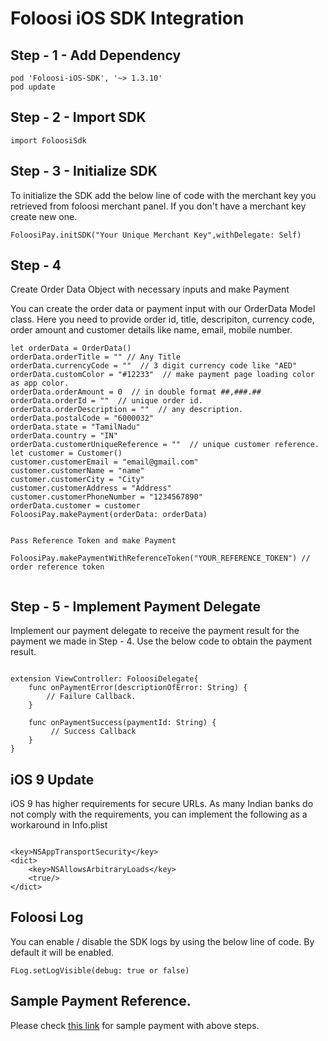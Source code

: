 # Foloosi iOS SDK Integration

## Step - 1 - Add Dependency

```
pod 'Foloosi-iOS-SDK', '~> 1.3.10'
pod update
```

## Step - 2 - Import SDK 

```
import FoloosiSdk
```


## Step - 3 - Initialize SDK 

To initialize the SDK add the below line of code with the merchant key you retrieved from foloosi merchant panel. If you don't have a merchant key create new one.

```
FoloosiPay.initSDK("Your Unique Merchant Key",withDelegate: Self)
```

## Step - 4 

Create Order Data Object with necessary inputs and make Payment

You can create the order data or payment input with our OrderData Model class. Here you need to provide order id, title, descripiton, currency code, order amount and customer details like name, email, mobile number.

```
let orderData = OrderData()
orderData.orderTitle = "" // Any Title
orderData.currencyCode = ""  // 3 digit currency code like "AED"
orderData.customColor = "#12233"  // make payment page loading color as app color. 
orderData.orderAmount = 0  // in double format ##,###.##
orderData.orderId = ""  // unique order id. 
orderData.orderDescription = ""  // any description.
orderData.postalCode = "6000032" 
orderData.state = "TamilNadu"
orderData.country = "IN"
orderData.customerUniqueReference = ""  // unique customer reference. 
let customer = Customer()
customer.customerEmail = "email@gmail.com"
customer.customerName = "name"
customer.customerCity = "City"
customer.customerAddress = "Address"
customer.customerPhoneNumber = "1234567890"
orderData.customer = customer
FoloosiPay.makePayment(orderData: orderData)


Pass Reference Token and make Payment

FoloosiPay.makePaymentWithReferenceToken("YOUR_REFERENCE_TOKEN") // order reference token


```

## Step - 5 - Implement Payment Delegate

Implement our payment delegate to receive the payment result for the payment we made in Step - 4. Use the below code to obtain the payment result.

```

extension ViewController: FoloosiDelegate{
    func onPaymentError(descriptionOfError: String) {
        // Failure Callback.
    }
    
    func onPaymentSuccess(paymentId: String) {
         // Success Callback
    }
}

```

## iOS 9 Update

iOS 9 has higher requirements for secure URLs. As many Indian banks do not comply with the requirements, you can implement the following as a workaround in Info.plist

```

<key>NSAppTransportSecurity</key>
<dict>
    <key>NSAllowsArbitraryLoads</key>
    <true/>
</dict>

```

## Foloosi Log

You can enable / disable the SDK logs by using the below line of code. By default it will be enabled.

```
FLog.setLogVisible(debug: true or false)

```



## Sample Payment Reference.

Please check [this link](https://github.com/FoloosiTech/Foloosi-iOS-SDK/tree/master/Demo) for sample payment with above steps.

